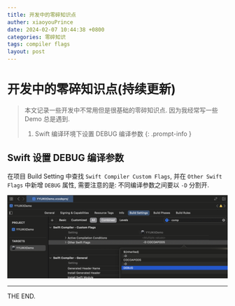 ```yaml
---
title: 开发中的零碎知识点
auther: xiaoyouPrince
date: 2024-02-07 10:44:38 +0800
categories: 零碎知识
tags: compiler flags
layout: post
---
```


# 开发中的零碎知识点(持续更新)

> 本文记录一些开发中不常用但是很基础的零碎知识点. 因为我经常写一些 Demo 总是遇到.
> 1. Swift 编译环境下设置 DEBUG 编译参数
{: .prompt-info }

## Swift 设置 DEBUG 编译参数

在项目 Build Setting 中查找 `Swift Compiler Custom Flags`, 并在 `Other Swift Flags` 中新增 `DEBUG` 属性, 需要注意的是: 不同编译参数之间要以 `-D` 分割开.

![swift-debug](/media/零碎知识/swift_debug.jpg)

-----
THE END. 






